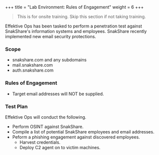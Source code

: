 +++
title = "Lab Environment: Rules of Engagement"
weight = 6
+++

> This is for onsite training. Skip this section if not taking training.

Effektive Ops has been tasked to perform a penetration test against SnakShare's information systems and employees. SnakShare recently implemented new email security protections.

### Scope

- snakshare.com and any subdomains
- mail.snakshare.com
- auth.snakshare.com

### Rules of Engagement

- Target email addresses will NOT be supplied.

### Test Plan

Effektive Ops will conduct the following.

- Perform OSINT against SnakShare.
- Compile a list of potential SnakShare employees and email addresses. 
- Peform a phishing engagement against discovered employees.
    - Harvest credentials.
    - Deploy C2 agent on to victim machines.

